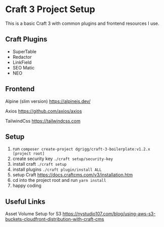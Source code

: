 # Craft 3 Project Setup

This is a basic Craft 3 with common plugins and frontend resources I use.

## Craft Plugins

- SuperTable
- Redactor
- LinkField
- SEO Matic
- NEO

## Frontend

Alpine (slim version)
https://alpinejs.dev/

Axios
https://github.com/axios/axios

TailwindCss
https://tailwindcss.com

## Setup

1. run `composer create-project dgrigg/craft-3-boilerplate:v1.2.x [project root]`
2. create security key `./craft setup/security-key`
3. install craft `./craft setup`
4. install plugins `./craft plugin/install ALL`
5. setup Craft https://docs.craftcms.com/v3/installation.htm
6. cd into the project root and run `yarn install`
7. happy coding

## Useful Links

Asset Volume Setup for S3
https://nystudio107.com/blog/using-aws-s3-buckets-cloudfront-distribution-with-craft-cms

